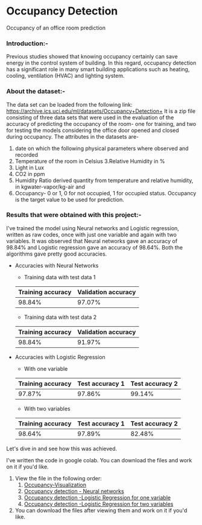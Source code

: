 # Occupancy Detection
Occupancy of an office room prediction 

### Introduction:-

Previous studies showed that knowing occupancy certainly can save energy in the control system of building. In
this regard, occupancy detection has a significant role in many smart building applications such as heating, cooling,
ventilation (HVAC) and lighting system.

### About the dataset:-

The data set can be loaded from the following link: https://archive.ics.uci.edu/ml/datasets/Occupancy+Detection+
It is a zip file consisting of three data sets that were used in the evaluation of the accuracy of predicting the occupancy of the room- one for training, and two for testing the models considering the office door opened and closed during occupancy. 
The attributes in the datasets are-
1. date on which the following physical parameters where observed and recorded
2. Temperature of the room in Celsius
3.Relative Humidity in %
4. Light in Lux
5. CO2 in ppm
6. Humidity Ratio derived quantity from temperature and relative humidity, in kgwater-vapor/kg-air and 
7. Occupancy- 0 or 1, 0 for not occupied, 1 for occupied status.
Occupancy is the target value to be used for prediction.

### Results that were obtained with this project:- 
I've trained the model using Neural networks and Logistic regression, written as raw codes, once with just one variable and again with two variables.
It was observed that Neural networks gave an accuracy of 98.84% and Logistic regression gave an accuracy of 98.64%. 
Both the algorithms gave pretty good accuracies. 
* Accuracies with Neural Networks
    * Training data with test data 1
    
     | Training accuracy  | Validation accuracy |
     | -----------------  | ------------------- |
     |     98.84%         |     97.07%          |
    * Training data with test data 2
    
     |   Training accuracy  | Validation accuracy |
     |   -----------------  | ------------------- |
     |       98.84%         |    91.97%           | 
            
* Accuracies with Logistic Regression
    * With one variable 
    
    |  Training accuracy  | Test accuracy 1 | Test accuracy 2 |
    |  -----------------  | --------------- | --------------- |
    |         97.87%      |      97.86%     |   99.14%        |
    
    * With two variables 
    
    |  Training accuracy  | Test accuracy 1 | Test accuracy 2 |
    | --------------      | --------------- | --------------- |
    |         98.64%      |      97.89%     |   82.48%        | 
    
Let's dive in and see how this was achieved.

I've written the code in google colab. You can download the files and work on it if you'd like.
1. View the file in the following order:
    1. [Occupancy-Visualization](https://colab.research.google.com/drive/1QbQwK3mvy4LVsgF87AaAmxYqvkYjrsRw)
    2. [Occupancy detection - Neural networks](https://colab.research.google.com/drive/1MHOY4Ocnzs-LipzXajYKV2h0mb-0ZG9c#scrollTo=c0xKW3Na54n7)
    3. [Occupancy detection -Logistic Regression for one variable](https://colab.research.google.com/drive/1s4o7bCubEHCQv97jzcCl9gm5vHl-_5aI#scrollTo=cSfpK3BrUqtY)
    4. [Occupancy detection -Logistic Regression for two variables](https://colab.research.google.com/drive/1aUQz2Cbd9YTtWJUrGywWt6SfpoTvo80J#scrollTo=ZKYGlvk3TvdN)
 2. You can download the files after viewing them and work on it if you'd like.

